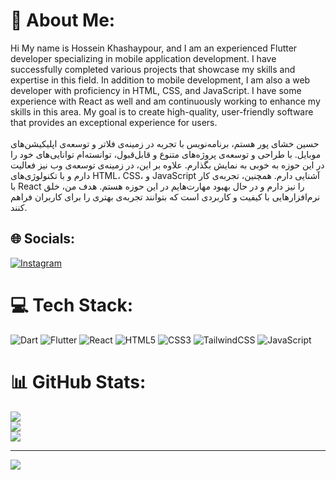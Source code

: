 # 💫 About Me:
Hi My name is Hossein Khashaypour, and I am an experienced Flutter developer specializing in mobile application development. I have successfully completed various projects that showcase my skills and expertise in this field. In addition to mobile development, I am also a web developer with proficiency in HTML, CSS, and JavaScript. I have some experience with React as well and am continuously working to enhance my skills in this area. My goal is to create high-quality, user-friendly software that provides an exceptional experience for users.<br><br>حسین خشای پور هستم، برنامه‌نویس با تجربه در زمینه‌ی فلاتر و توسعه‌ی اپلیکیشن‌های موبایل. با طراحی و توسعه‌ی پروژه‌های متنوع و قابل‌قبول، توانسته‌ام توانایی‌های خود را در این حوزه به خوبی به نمایش بگذارم. علاوه بر این، در زمینه‌ی توسعه‌ی وب نیز فعالیت دارم و با تکنولوژی‌های HTML، CSS، و JavaScript آشنایی دارم. همچنین، تجربه‌ی کار با React را نیز دارم و در حال بهبود مهارت‌هایم در این حوزه هستم. هدف من، خلق نرم‌افزارهایی با کیفیت و کاربردی است که بتوانند تجربه‌ی بهتری را برای کاربران فراهم کنند.


## 🌐 Socials:
[![Instagram](https://img.shields.io/badge/Instagram-%23E4405F.svg?logo=Instagram&logoColor=white)](https://instagram.com/kh.hossein__) 

# 💻 Tech Stack:
![Dart](https://img.shields.io/badge/dart-%230175C2.svg?style=for-the-badge&logo=dart&logoColor=white) ![Flutter](https://img.shields.io/badge/Flutter-%2302569B.svg?style=for-the-badge&logo=Flutter&logoColor=white) ![React](https://img.shields.io/badge/react-%2320232a.svg?style=for-the-badge&logo=react&logoColor=%2361DAFB) ![HTML5](https://img.shields.io/badge/html5-%23E34F26.svg?style=for-the-badge&logo=html5&logoColor=white) ![CSS3](https://img.shields.io/badge/css3-%231572B6.svg?style=for-the-badge&logo=css3&logoColor=white) ![TailwindCSS](https://img.shields.io/badge/tailwindcss-%2338B2AC.svg?style=for-the-badge&logo=tailwind-css&logoColor=white) ![JavaScript](https://img.shields.io/badge/javascript-%23323330.svg?style=for-the-badge&logo=javascript&logoColor=%23F7DF1E)
# 📊 GitHub Stats:
![](https://github-readme-stats.vercel.app/api?username=HosseinKhashaypour85&theme=blue_navy&hide_border=false&include_all_commits=false&count_private=false)<br/>
![](https://github-readme-streak-stats.herokuapp.com/?user=HosseinKhashaypour85&theme=blue_navy&hide_border=false)<br/>
![](https://github-readme-stats.vercel.app/api/top-langs/?username=HosseinKhashaypour85&theme=blue_navy&hide_border=false&include_all_commits=false&count_private=false&layout=compact)

---
[![](https://visitcount.itsvg.in/api?id=HosseinKhashaypour85&icon=0&color=0)](https://visitcount.itsvg.in)

<!-- Proudly created with GPRM ( https://gprm.itsvg.in ) -->
